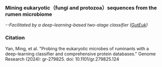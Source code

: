 ### **Mining eukaryotic（fungi and protozoa）sequences from the rumen microbiome**
*--Facilitated by a deep-learning-based two-stage classifier ([GutEuk](./GutEuk))*


### **Citation** ###
Yan, Ming, et al. "Probing the eukaryotic microbes of ruminants with a deep-learning classifier and comprehensive protein databases." Genome Research (2024): gr-279825. doi:
10.1101/gr.279825.124
